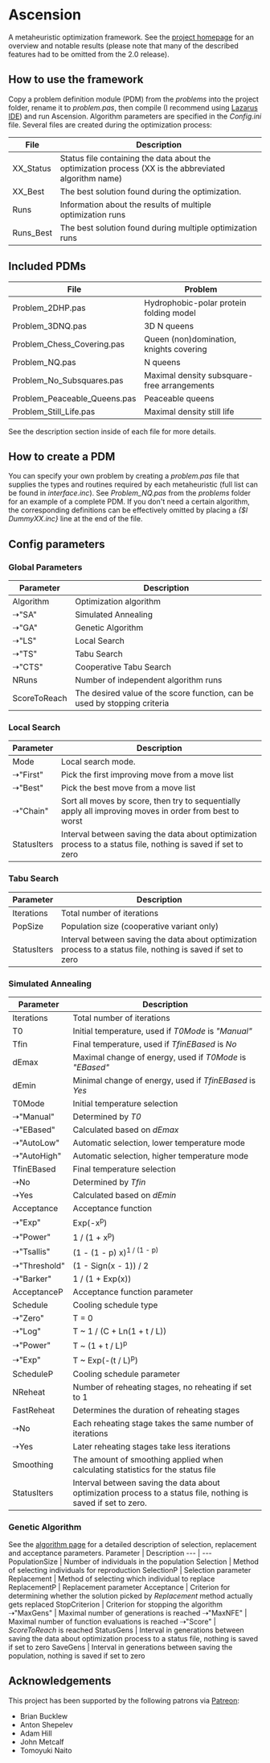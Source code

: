 # Ascension
A metaheuristic optimization framework. See the [project homepage](http://inversed.ru/Ascension.htm) for an overview and notable results (please note that many of the described features had to be omitted from the 2.0 release). 

## How to use the framework
Copy a problem definition module (PDM) from the *problems* into the project folder, rename it to *problem.pas*, then compile (I recommend using [Lazarus IDE](https://www.lazarus-ide.org/)) and run Ascension. Algorithm parameters are specified in the *Config.ini* file.
Several files are created during the optimization process:

File | Description
--- | ---
XX_Status | Status file containing the data about the optimization process (XX is the abbreviated algorithm name)
XX_Best | The best solution found during the optimization.
Runs | Information about the results of multiple optimization runs
Runs_Best | The best solution found during multiple optimization runs

## Included PDMs
File | Problem
--- | ---
Problem_2DHP.pas | Hydrophobic-polar protein folding model
Problem_3DNQ.pas | 3D N queens
Problem_Chess_Covering.pas | Queen (non)domination, knights covering
Problem_NQ.pas | N queens
Problem_No_Subsquares.pas | Maximal density subsquare-free arrangements
Problem_Peaceable_Queens.pas | Peaceable queens
Problem_Still_Life.pas | Maximal density still life

See the description section inside of each file for more details.

## How to create a PDM
You can specify your own problem by creating a *problem.pas* file that supplies the types and routines required by each metaheuristic (full list can be found in *interface.inc*). See *Problem_NQ.pas* from the *problems* folder for an example of a complete PDM. If you don't need a certain algorithm, the corresponding definitions can be effectively omitted by placing a *{$I DummyXX.inc}* line at the end of the file.

## Config parameters
### Global Parameters
Parameter | Description
--- | --- 
Algorithm | Optimization algorithm
⇢"SA" | Simulated Annealing
⇢"GA" | Genetic Algorithm
⇢"LS" | Local Search
⇢"TS" | Tabu Search
⇢"CTS" | Cooperative Tabu Search
NRuns | Number of independent algorithm runs
ScoreToReach | The desired value of the score function, can be used by stopping criteria

### Local Search
Parameter | Description
--- | --- 
Mode | Local search mode.
⇢"First" | Pick the first improving move from a move list
⇢"Best" | Pick the best move from a move list
⇢"Chain" | Sort all moves by score, then try to sequentially apply all improving moves in order from best to worst
StatusIters | Interval between saving the data about optimization process to a status file, nothing is saved if set to zero

### Tabu Search
Parameter | Description 
--- | --- 
Iterations | Total number of iterations
PopSize | Population size (cooperative variant only)
StatusIters | Interval between saving the data about optimization process to a status file, nothing is saved if set to zero

### Simulated Annealing
Parameter | Description 
--- | --- 
Iterations | Total number of iterations
T0 | Initial temperature, used if *T0Mode* is *"Manual"*
Tfin | Final temperature, used if *TfinEBased* is *No*
dEmax | Maximal change of energy, used if *T0Mode*  is *"EBased"*
dEmin | Minimal change of energy, used if *TfinEBased*  is *Yes*
T0Mode | Initial temperature selection
⇢"Manual" | Determined by *T0*
⇢"EBased" | Calculated based on *dEmax*
⇢"AutoLow" | Automatic selection, lower temperature mode
⇢"AutoHigh" | Automatic selection, higher temperature mode
TfinEBased | Final temperature selection
⇢No | Determined by *Tfin*
⇢Yes | Calculated based on *dEmin*
Acceptance | Acceptance function
⇢"Exp" | Exp(-x<sup>p</sup>)
⇢"Power" | 1 / (1 + x<sup>p</sup>)
⇢"Tsallis" | (1 - (1 - p) x)<sup>1 / (1 - p)</sup>
⇢"Threshold" | (1 - Sign(x - 1)) / 2
⇢"Barker" | 1 / (1 + Exp(x))
AcceptanceP | Acceptance function parameter
Schedule | Cooling schedule type
⇢"Zero" | T = 0
⇢"Log" | T ~ 1 / (C + Ln(1 + t / L)) 
⇢"Power" | T ~ (1 + t / L)<sup>p</sup>
⇢"Exp" | T ~ Exp(-(t / L)<sup>p</sup>)
ScheduleP | Cooling schedule parameter
NReheat | Number of reheating stages, no reheating if set to 1
FastReheat | Determines the duration of reheating stages
⇢No | Each reheating stage takes the same number of iterations
⇢Yes | Later reheating stages take less iterations
Smoothing | The amount of smoothing applied when calculating statistics for the status file
StatusIters | Interval between saving the data about optimization process to a status file, nothing is saved if set to zero.

### Genetic Algorithm
See the [algorithm page](http://inversed.ru/Asc_GA.htm) for a detailed description of selection, replacement and acceptance parameters.
Parameter | Description 
--- | --- 
PopulationSize | Number of individuals in the population
Selection | Method of selecting individuals for reproduction
SelectionP | Selection parameter
Replacement | Method of selecting which individual to replace
ReplacementP | Replacement parameter
Acceptance | Criterion for determining whether the solution picked by *Replacement* method actually gets replaced
StopCriterion | Criterion for stopping the algorithm
⇢"MaxGens" | Maximal number of generations is reached
⇢"MaxNFE" | Maximal number of function evaluations is reached
⇢"Score" | *ScoreToReach* is reached
StatusGens | Interval in generations between saving the data about optimization process to a status file, nothing is saved if set to zero
SaveGens | Interval in generations between saving the population, nothing is saved if set to zero

## Acknowledgements
This project has been supported by the following patrons via [Patreon](https://www.patreon.com/inversed):
* Brian Bucklew
* Anton Shepelev
* Adam Hill
* John Metcalf
* Tomoyuki Naito
